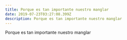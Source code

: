 ```yaml
---
title: Porque es tan importante nuestro manglar
date: 2019-07-23T03:27:08.399Z
description: Porque es tan importante nuestro manglar
---
```

Porque es tan importante nuestro manglar
